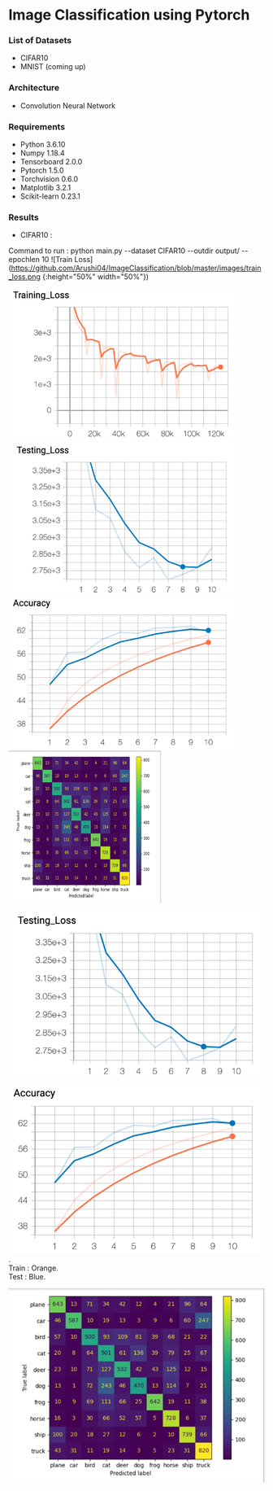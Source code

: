 # Image Classification using Pytorch

### List of Datasets
* CIFAR10
* MNIST (coming up)

### Architecture
* Convolution Neural Network

### Requirements
* Python 3.6.10  
* Numpy 1.18.4  
* Tensorboard 2.0.0   
* Pytorch 1.5.0  
* Torchvision 0.6.0 
* Matplotlib 3.2.1
* Scikit-learn 0.23.1


### Results
* CIFAR10 :

Command to run : python main.py --dataset CIFAR10 --outdir output/ --epochlen 10
![Train Loss](https://github.com/Arushi04/ImageClassification/blob/master/images/train_loss.png {:height="50%" width="50%"})

<img src="https://github.com/Arushi04/ImageClassification/blob/master/images/train_loss.png" width="450" height="300">
<img src="https://github.com/Arushi04/ImageClassification/blob/master/images/test_loss.png" width="450" height="300">
<img src="https://github.com/Arushi04/ImageClassification/blob/master/images/train-test-accuracy.png" width="450" height="300">
<img src="https://github.com/Arushi04/ImageClassification/blob/master/images/confusion_matrix.png" width="300" height="300">

![Test Loss](https://github.com/Arushi04/ImageClassification/blob/master/images/test_loss.png "Test Loss")       

![Train Accuracy](https://github.com/Arushi04/ImageClassification/blob/master/images/train-test-accuracy.png "Train/Test Accuracy").      
Train : Orange.       
Test : Blue.       

![Confusion Matrix](https://github.com/Arushi04/ImageClassification/blob/master/images/confusion_matrix.png "Confusion Matrix")




